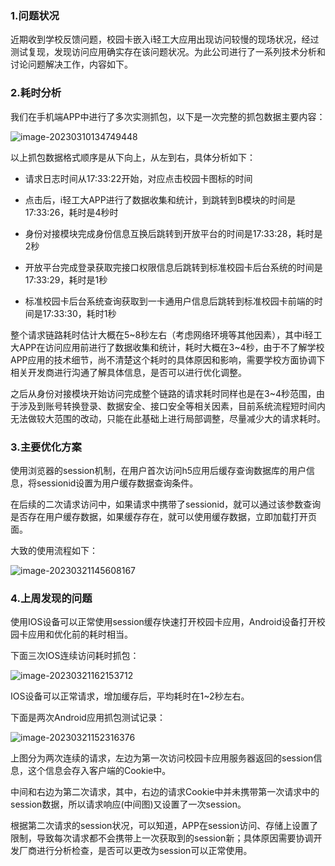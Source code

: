 ### 1.问题状况

近期收到学校反馈问题，校园卡嵌入i轻工大应用出现访问较慢的现场状况，经过测试复现，发现访问应用确实存在该问题状况。为此公司进行了一系列技术分析和讨论问题解决工作，内容如下。

### 2.耗时分析

我们在手机端APP中进行了多次实测抓包，以下是一次完整的抓包数据主要内容：

![image-20230310134749448](https://alex-img-1253982387.cos.ap-nanjing.myqcloud.com/Typora-wm/202303101347647.png)

以上抓包数据格式顺序是从下向上，从左到右，具体分析如下：

- 请求日志时间从17:33:22开始，对应点击校园卡图标的时间

- 点击后，i轻工大APP进行了数据收集和统计，到跳转到B模块的时间是17:33:26，耗时是4秒时

- 身份对接模块完成身份信息互换后跳转到开放平台的时间是17:33:28，耗时是2秒

- 开放平台完成登录获取完接口权限信息后跳转到标准校园卡后台系统的时间是17:33:29，耗时是1秒

- 标准校园卡后台系统查询获取到一卡通用户信息后跳转到标准校园卡前端的时间是17:33:30，耗时1秒

整个请求链路耗时估计大概在5~8秒左右（考虑网络环境等其他因素），其中i轻工大APP在访问应用前进行了数据收集和统计，耗时大概在3~4秒，由于不了解学校APP应用的技术细节，尚不清楚这个耗时的具体原因和影响，需要学校方面协调下相关开发商进行沟通了解具体信息，是否可以进行优化调整。

之后从身份对接模块开始访问完成整个链路的请求耗时同样也是在3~4秒范围，由于涉及到账号转换登录、数据安全、接口安全等相关因素，目前系统流程短时间内无法做较大范围的改动，只能在此基础上进行局部调整，尽量减少大的请求耗时。

### 3.主要优化方案

使用浏览器的session机制，在用户首次访问h5应用后缓存查询数据库的用户信息，将sessionid设置为用户缓存数据查询条件。

在后续的二次请求访问中，如果请求中携带了sessionid，就可以通过该参数查询是否存在用户缓存数据，如果缓存存在，就可以使用缓存数据，立即加载打开页面。

大致的使用流程如下：

![image-20230321145608167](https://alex-img-1253982387.cos.ap-nanjing.myqcloud.com/Typora-wm/202303211456850.png)

### 4.上周发现的问题

使用IOS设备可以正常使用session缓存快速打开校园卡应用，Android设备打开校园卡应用和优化前的耗时相当。

下面三次IOS连续访问耗时抓包：

![image-20230321162153712](https://alex-img-1253982387.cos.ap-nanjing.myqcloud.com/Typora-wm/202303211621838.png)

IOS设备可以正常请求，增加缓存后，平均耗时在1~2秒左右。

下面是两次Android应用抓包测试记录：

![image-20230321152316376](https://alex-img-1253982387.cos.ap-nanjing.myqcloud.com/Typora-wm/202303211523487.png)

上图分为两次连续的请求，左边为第一次访问校园卡应用服务器返回的session信息，这个信息会存入客户端的Cookie中。

中间和右边为第二次请求，其中，右边的请求Cookie中并未携带第一次请求中的session数据，所以请求响应(中间图)又设置了一次session。

根据第二次请求的session状况，可以知道，APP在session访问、存储上设置了限制，导致每次请求都不会携带上一次获取到的session新；具体原因需要协调开发厂商进行分析检查，是否可以更改为session可以正常使用。

### 







